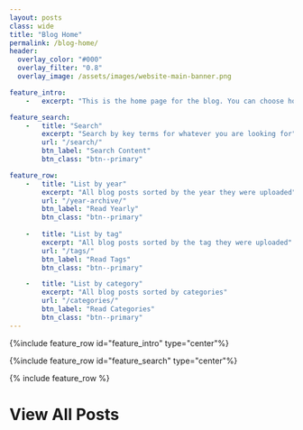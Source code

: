 ```yaml
---
layout: posts
class: wide
title: "Blog Home"
permalink: /blog-home/
header:
  overlay_color: "#000"
  overlay_filter: "0.8"
  overlay_image: /assets/images/website-main-banner.png

feature_intro:
    -   excerpt: "This is the home page for the blog. You can choose how you want to find posts below"

feature_search:
    -   title: "Search"
        excerpt: "Search by key terms for whatever you are looking for"
        url: "/search/"
        btn_label: "Search Content"
        btn_class: "btn--primary"

feature_row:
    -   title: "List by year"
        excerpt: "All blog posts sorted by the year they were uploaded"
        url: "/year-archive/"
        btn_label: "Read Yearly"
        btn_class: "btn--primary"
    
    -   title: "List by tag"
        excerpt: "All blog posts sorted by the tag they were uploaded"
        url: "/tags/"
        btn_label: "Read Tags"
        btn_class: "btn--primary"

    -   title: "List by category"
        excerpt: "All blog posts sorted by categories"
        url: "/categories/"
        btn_label: "Read Categories"
        btn_class: "btn--primary"
---
```


{%include feature_row id="feature_intro" type="center"%}

{%include feature_row id="feature_search" type="center"%}

{% include feature_row %}


# View All Posts
